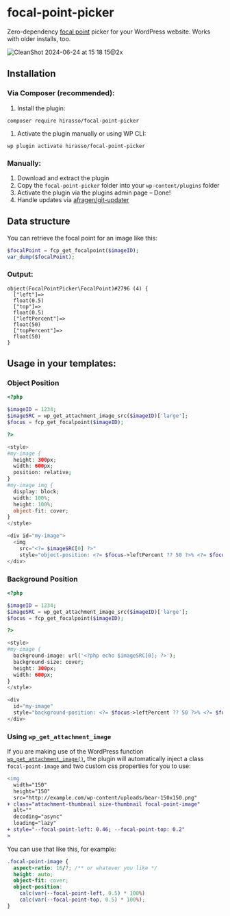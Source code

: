 # focal-point-picker

Zero-dependency [focal point](<[url](https://en.wikipedia.org/wiki/Focus_(optics))>) picker for your WordPress website. Works with older installs, too.

![CleanShot 2024-06-24 at 15 18 15@2x](https://github.com/hirasso/focal-point-picker/assets/869813/3717cedb-d1db-4192-b24d-9997e48432c9)

## Installation

### Via Composer (recommended):

1. Install the plugin:

```shell
composer require hirasso/focal-point-picker
```

1. Activate the plugin manually or using WP CLI:

```shell
wp plugin activate hirasso/focal-point-picker
```

### Manually:

1. Download and extract the plugin
2. Copy the `focal-point-picker` folder into your `wp-content/plugins` folder
3. Activate the plugin via the plugins admin page – Done!
4. Handle updates via [afragen/git-updater](https://github.com/afragen/git-updater)

## Data structure

You can retrieve the focal point for an image like this:

```php
$focalPoint = fcp_get_focalpoint($imageID);
var_dump($focalPoint);
```

### Output:

```
object(FocalPointPicker\FocalPoint)#2796 (4) {
  ["left"]=>
  float(0.5)
  ["top"]=>
  float(0.5)
  ["leftPercent"]=>
  float(50)
  ["topPercent"]=>
  float(50)
}
```

## Usage in your templates:

### Object Position

```php
<?php

$imageID = 1234;
$imageSRC = wp_get_attachment_image_src($imageID)['large'];
$focus = fcp_get_focalpoint($imageID);

?>

<style>
#my-image {
  height: 300px;
  width: 600px;
  position: relative;
}
#my-image img {
  display: block;
  width: 100%;
  height: 100%;
  object-fit: cover;
}
</style>

<div id="my-image">
  <img
    src="<?= $imageSRC[0] ?>"
    style="object-position: <?= $focus->leftPercent ?? 50 ?>% <?= $focus->topPercent ?? 50 ?>%;">
</div>
```

### Background Position

```php
<?php

$imageID = 1234;
$imageSRC = wp_get_attachment_image_src($imageID)['large'];
$focus = fcp_get_focalpoint($imageID);

?>

<style>
#my-image {
  background-image: url('<?php echo $imageSRC[0]; ?>');
  background-size: cover;
  height: 300px;
  width: 600px;
}
</style>

<div
  id="my-image"
  style="background-position: <?= $focus->leftPercent ?? 50 ?>% <?= $focus->topPercent ?? 50 ?>%;">
</div>
```

### Using `wp_get_attachment_image`

If you are making use of the WordPress function [`wp_get_attachment_image()`](https://developer.wordpress.org/reference/functions/wp_get_attachment_image/), the plugin will automatically inject a class `focal-point-image` and two custom css properties for you to use:

```diff
<img
  width="150"
  height="150"
  src="http://example.com/wp-content/uploads/bear-150x150.png"
+ class="attachment-thumbnail size-thumbnail focal-point-image"
  alt=""
  decoding="async"
  loading="lazy"
+ style="--focal-point-left: 0.46; --focal-point-top: 0.2"
>
```

You can use that like this, for example:

```css
.focal-point-image {
  aspect-ratio: 16/7; /** or whatever you like */
  height: auto;
  object-fit: cover;
  object-position:
    calc(var(--focal-point-left, 0.5) * 100%)
    calc(var(--focal-point-top, 0.5) * 100%);
}
```